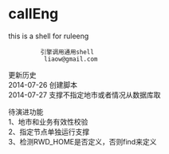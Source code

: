 callEng
=======

this is a shell for ruleeng

             引擎调用通用shell                     
              liaow@gmail.com                      
                                                   
  更新历史                                         
  2014-07-26  创建脚本                             
  2014-07-27  支撑不指定地市或者情况从数据库取     
                                                   
  待演进功能                                       
  1、地市和业务有效性校验                          
  2、指定节点单独运行支撑                          
  3、检测RWD_HOME是否定义，否则find来定义          
